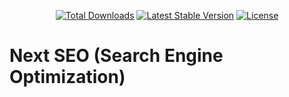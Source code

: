 <p align="center">
<a href="https://www.npmjs.com/package/@tnurhidayah24/next-seo"><img src="https://img.shields.io/npm/dw/@tnurhidayah24/next-seo?style=flat-square" alt="Total Downloads"></a>
<a href="https://www.npmjs.com/package/@tnurhidayah24/next-seo"><img src="https://img.shields.io/npm/v/@tnurhidayah24/next-seo" alt="Latest Stable Version"></a>
<a href="https://www.npmjs.com/package/@tnurhidayah24/next-seo"><img src="https://img.shields.io/npm/l/@tnurhidayah24/next-seo" alt="License"></a>
</p>

# Next SEO (Search Engine Optimization)
